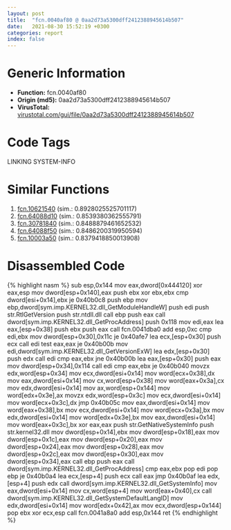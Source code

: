 ```yaml
---
layout: post
title:  "fcn.0040af80 @ 0aa2d73a5300dff2412388945614b507"
date:   2021-08-30 15:52:19 +0300
categories: report
index: false
---
```


# Generic Information
- **Function:** fcn.0040af80
- **Origin (md5):** 0aa2d73a5300dff2412388945614b507
- **VirusTotal:** [virustotal.com/gui/file/0aa2d73a5300dff2412388945614b507][virustotal_ref]

# Code Tags
<span class="tag" id="LINKING">LINKING</span>
<span class="tag" id="SYSTEM-INFO">SYSTEM-INFO</span>


# Similar Functions

1. [fcn.10621540][similar_1_ref] (sim.: 0.8928025525701117)
2. [fcn.64088d10][similar_2_ref] (sim.: 0.8539380362555791)
3. [fcn.30781840][similar_3_ref] (sim.: 0.8488879461652532)
4. [fcn.64088f50][similar_4_ref] (sim.: 0.8486200319950594)
5. [fcn.10003a50][similar_5_ref] (sim.: 0.8379418850013908)


# Disassembled Code

{% highlight nasm %}
sub esp,0x144
mov eax,dword[0x444120]
xor eax,esp
mov dword[esp+0x140],eax
push ebx
xor ebx,ebx
cmp dword[esi+0x14],ebx
je 0x40b0c8
push ebp
mov ebp,dword[sym.imp.KERNEL32.dll_GetModuleHandleW]
push edi
push str.RtlGetVersion
push str.ntdll.dll
call ebp
push eax
call dword[sym.imp.KERNEL32.dll_GetProcAddress]
push 0x118
mov edi,eax
lea eax,[esp+0x38]
push ebx
push eax
call fcn.0041dba0
add esp,0xc
cmp edi,ebx
mov dword[esp+0x30],0x11c
je 0x40afe7
lea ecx,[esp+0x30]
push ecx
call edi
test eax,eax
je 0x40b00b
mov edi,dword[sym.imp.KERNEL32.dll_GetVersionExW]
lea edx,[esp+0x30]
push edx
call edi
cmp eax,ebx
jne 0x40b00b
lea eax,[esp+0x30]
push eax
mov dword[esp+0x34],0x114
call edi
cmp eax,ebx
je 0x40b040
movzx edx,word[esp+0x34]
mov ecx,dword[esi+0x14]
mov word[ecx+0x38],dx
mov eax,dword[esi+0x14]
mov cx,word[esp+0x38]
mov word[eax+0x3a],cx
mov edx,dword[esi+0x14]
mov ax,word[esp+0x144]
mov word[edx+0x3e],ax
movzx edx,word[esp+0x3c]
mov ecx,dword[esi+0x14]
mov word[ecx+0x3c],dx
jmp 0x40b05c
mov eax,dword[esi+0x14]
mov word[eax+0x38],bx
mov ecx,dword[esi+0x14]
mov word[ecx+0x3a],bx
mov edx,dword[esi+0x14]
mov word[edx+0x3e],bx
mov eax,dword[esi+0x14]
mov word[eax+0x3c],bx
xor eax,eax
push str.GetNativeSystemInfo
push str.kernel32.dll
mov dword[esp+0x14],ebx
mov dword[esp+0x18],eax
mov dword[esp+0x1c],eax
mov dword[esp+0x20],eax
mov dword[esp+0x24],eax
mov dword[esp+0x28],eax
mov dword[esp+0x2c],eax
mov dword[esp+0x30],eax
mov dword[esp+0x34],eax
call ebp
push eax
call dword[sym.imp.KERNEL32.dll_GetProcAddress]
cmp eax,ebx
pop edi
pop ebp
je 0x40b0a4
lea ecx,[esp+4]
push ecx
call eax
jmp 0x40b0af
lea edx,[esp+4]
push edx
call dword[sym.imp.KERNEL32.dll_GetSystemInfo]
mov eax,dword[esi+0x14]
mov cx,word[esp+4]
mov word[eax+0x40],cx
call dword[sym.imp.KERNEL32.dll_GetSystemDefaultLangID]
mov edx,dword[esi+0x14]
mov word[edx+0x42],ax
mov ecx,dword[esp+0x144]
pop ebx
xor ecx,esp
call fcn.0041a8a0
add esp,0x144
ret
{% endhighlight %}


[similar_1_ref]: /report/fcn.10621540@2585b133c2e70968905cce13b1fc2654
[similar_2_ref]: /report/fcn.64088d10@07e4412910bcf0f5969ef64c44eecb2d
[similar_3_ref]: /report/fcn.30781840@e0efd357fccc8f4e2c059b0b54118ba8
[similar_4_ref]: /report/fcn.64088f50@07e4412910bcf0f5969ef64c44eecb2d
[similar_5_ref]: /report/fcn.10003a50@47587171cbb30689dfc78b7aeb2c164d
[virustotal_ref]: https://www.virustotal.com/gui/file/0aa2d73a5300dff2412388945614b507